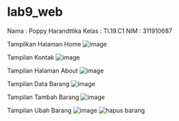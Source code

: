 # lab9_web
Nama : Poppy Harandttika
Kelas : TI.19.C1
NIM : 311910687

Tampilkan Halaman Home
![image](https://user-images.githubusercontent.com/85287196/121447731-1d864100-c94b-11eb-9393-fefd19515884.png)

Tampilan Kontak
![image](https://user-images.githubusercontent.com/85287196/121447647-ea43b200-c94a-11eb-8260-2215745bb4a0.png)

Tampilan Halaman About 
![image](https://user-images.githubusercontent.com/85287196/121447704-0e06f800-c94b-11eb-9f8f-9ae417d68ba2.png)

Tampilan Data Barang
![image](https://user-images.githubusercontent.com/85287196/121447794-460e3b00-c94b-11eb-8004-d8e7d487feac.png)

Tampilan Tambah Barang
![image](https://user-images.githubusercontent.com/85287196/121447849-60481900-c94b-11eb-860d-af522e0c6a5c.png)

Tampilan Ubah Barang
![image](https://user-images.githubusercontent.com/85287196/121447827-54f4ed80-c94b-11eb-829a-fd47c10e1aeb.png)
![hapus barang](https://user-images.githubusercontent.com/85287196/121446264-f8440380-c947-11eb-9431-29efa40db58e.png)




